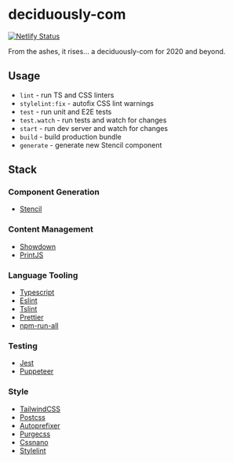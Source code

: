# deciduously-com

[![Netlify Status](https://api.netlify.com/api/v1/badges/20d77095-f42f-4fee-985b-1912b26a242d/deploy-status)](https://app.netlify.com/sites/deciduously-com/deploys)

From the ashes, it rises... a deciduously-com for 2020 and beyond.

## Usage

- `lint` - run TS and CSS linters
- `stylelint:fix` - autofix CSS lint warnings
- `test` - run unit and E2E tests
- `test.watch` - run tests and watch for changes
- `start` - run dev server and watch for changes
- `build` - build production bundle
- `generate` - generate new Stencil component

## Stack

### Component Generation

- [Stencil](https://stenciljs.com/)

### Content Management

- [Showdown](http://showdownjs.com/)
- [PrintJS](https://printjs.crabbly.com/)

### Language Tooling

- [Typescript](https://www.typescriptlang.org/)
- [Eslint](https://eslint.org/)
- [Tslint](https://palantir.github.io/tslint/)
- [Prettier](https://prettier.io/)
- [npm-run-all](https://www.npmjs.com/package/npm-run-all)

### Testing

- [Jest](https://jestjs.io/)
- [Puppeteer](https://pptr.dev/)

### Style

- [TailwindCSS](https://tailwindcss.com/)
- [Postcss](https://postcss.org/)
- [Autoprefixer](https://github.com/postcss/autoprefixer)
- [Purgecss](https://purgecss.com/)
- [Cssnano](https://cssnano.co/)
- [Stylelint](https://stylelint.io/)
